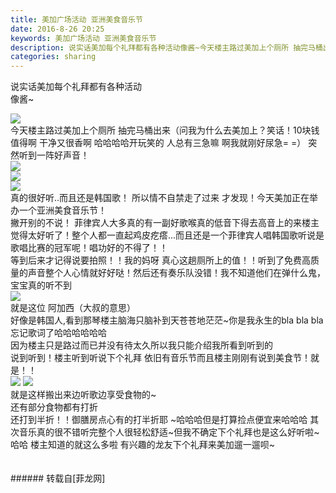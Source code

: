 ```yaml
---
title: 美加广场活动 亚洲美食音乐节
date: 2016-8-26 20:25
keywords: 美加广场活动 亚洲美食音乐节
description: 说实话美加每个礼拜都有各种活动像酱~今天楼主路过美加上个厕所 抽完马桶出来（问我为什么去美加上？笑话！10块钱值得啊 干净又很香啊 哈哈哈哈开玩笑的 人总有三急嘛 啊我就刚好尿急= =） 突然听到一阵好声音！真的很好听..而且还是韩国歌！ 所以情不自禁走了过来 才发现！今天美加正在举办一个亚洲美食音乐节！撇开别的不说！ 菲律宾人大多真的有一副好歌喉真的低音下得去高音上的来楼主觉得太好听了！整个人都一直起鸡皮疙瘩...而且还是一个菲律宾人唱韩国歌听说是歌唱比赛的冠军呢！唱功好的不得了！！等到后来才记得说要拍照！！我的妈呀 真心这趟厕所上的值！！听到了免费高质量的声音整个人心情就好好哒！然后还有奏乐队没错！我不知道他们在弹什么鬼，宝宝真的听不到就是这位 阿加西（大叔的意思）好像是韩国人,看到那琴楼主脑海只脑补到天苍苍地茫茫~你是我永生的bla bla bla忘记歌词了哈哈哈哈哈哈因为楼主只是路过而已并没有待太久所以我只能介绍我所看到听到的说到听到！楼主听到听说下个礼拜 依旧有音乐节而且楼主刚刚有说到美食节！就是！！就是这样搬出来边听歌边享受食物的~还有部分食物都有打折还打到半折！！御膳房点心有的打半折耶 ~哈哈哈但是打算捡点便宜来哈哈哈 其次音乐真的很不错听完整个人很轻松舒适~但我不确定下个礼拜也是这么好听啦~哈哈 楼主知道的就这么多啦 有兴趣的龙友下个礼拜来美加遛一遛呗~
categories: sharing
---
```

<td class="t_f" id="postmessage_388484">

说实话美加每个礼拜都有各种活动<br/>
像酱~<br/>

<img aid="419345" data-cf-modified-894ecb660ac4665b33b2c14b-="" file="data/attachment/forum/201608/26/201714fustsit5uvhs1crs.jpg.thumb.jpg" id="aimg_419345" inpost="1" onclick="" onmouseover="" src="http://www.flw.ph/data/attachment/forum/201608/26/201714fustsit5uvhs1crs.jpg" style="cursor:pointer" zoomfile="data/attachment/forum/201608/26/201714fustsit5uvhs1crs.jpg"/>


<br/>
今天楼主路过美加上个厕所 抽完马桶出来（问我为什么去美加上？笑话！10块钱值得啊 干净又很香啊 哈哈哈哈开玩笑的 人总有三急嘛 啊我就刚好尿急= =） 突然听到一阵好声音！<br/>

<img aid="419340" data-cf-modified-894ecb660ac4665b33b2c14b-="" file="data/attachment/forum/201608/26/201701ifdgs1kes8hid8u4.jpg.thumb.jpg" id="aimg_419340" inpost="1" onclick="" onmouseover="" src="http://www.flw.ph/data/attachment/forum/201608/26/201701ifdgs1kes8hid8u4.jpg" style="cursor:pointer" zoomfile="data/attachment/forum/201608/26/201701ifdgs1kes8hid8u4.jpg"/>


<br/>

<img aid="419341" data-cf-modified-894ecb660ac4665b33b2c14b-="" file="data/attachment/forum/201608/26/201704qaobma220zzm20bb.jpg.thumb.jpg" id="aimg_419341" inpost="1" onclick="" onmouseover="" src="http://www.flw.ph/data/attachment/forum/201608/26/201704qaobma220zzm20bb.jpg" style="cursor:pointer" zoomfile="data/attachment/forum/201608/26/201704qaobma220zzm20bb.jpg"/>


<br/>

<img aid="419339" data-cf-modified-894ecb660ac4665b33b2c14b-="" file="data/attachment/forum/201608/26/201658gnvhcrccw53rcmwn.jpg.thumb.jpg" id="aimg_419339" inpost="1" onclick="" onmouseover="" src="http://www.flw.ph/data/attachment/forum/201608/26/201658gnvhcrccw53rcmwn.jpg" style="cursor:pointer" zoomfile="data/attachment/forum/201608/26/201658gnvhcrccw53rcmwn.jpg"/>


<br/>
真的很好听..而且还是韩国歌！ 所以情不自禁走了过来 才发现！今天美加正在举办一个亚洲美食音乐节！<br/>
撇开别的不说！ 菲律宾人大多真的有一副好歌喉真的低音下得去高音上的来楼主觉得太好听了！整个人都一直起鸡皮疙瘩...而且还是一个菲律宾人唱韩国歌听说是歌唱比赛的冠军呢！唱功好的不得了！！<br/>
等到后来才记得说要拍照！！我的妈呀 真心这趟厕所上的值！！听到了免费高质量的声音整个人心情就好好哒！然后还有奏乐队没错！我不知道他们在弹什么鬼，宝宝真的听不到<br/>

<img aid="419344" data-cf-modified-894ecb660ac4665b33b2c14b-="" file="data/attachment/forum/201608/26/201712ekzgcpfc9hggcwcz.jpg.thumb.jpg" id="aimg_419344" inpost="1" onclick="" onmouseover="" src="http://www.flw.ph/data/attachment/forum/201608/26/201712ekzgcpfc9hggcwcz.jpg" style="cursor:pointer" zoomfile="data/attachment/forum/201608/26/201712ekzgcpfc9hggcwcz.jpg"/>


<br/>
就是这位 阿加西（大叔的意思）<br/>
好像是韩国人,看到那琴楼主脑海只脑补到天苍苍地茫茫~你是我永生的bla bla bla忘记歌词了哈哈哈哈哈哈<br/>
因为楼主只是路过而已并没有待太久所以我只能介绍我所看到听到的<br/>
说到听到！楼主听到听说下个礼拜 依旧有音乐节而且楼主刚刚有说到美食节！就是！！<br/>

<img aid="419342" data-cf-modified-894ecb660ac4665b33b2c14b-="" file="data/attachment/forum/201608/26/201707zp2wy1lcnwhc1hbn.jpg.thumb.jpg" id="aimg_419342" inpost="1" onclick="" onmouseover="" src="http://www.flw.ph/data/attachment/forum/201608/26/201707zp2wy1lcnwhc1hbn.jpg" style="cursor:pointer" zoomfile="data/attachment/forum/201608/26/201707zp2wy1lcnwhc1hbn.jpg"/>



<img aid="419343" data-cf-modified-894ecb660ac4665b33b2c14b-="" file="data/attachment/forum/201608/26/201710q4hgahd2dj8a27il.jpg.thumb.jpg" id="aimg_419343" inpost="1" onclick="" onmouseover="" src="http://www.flw.ph/data/attachment/forum/201608/26/201710q4hgahd2dj8a27il.jpg" style="cursor:pointer" zoomfile="data/attachment/forum/201608/26/201710q4hgahd2dj8a27il.jpg"/>


<br/>
就是这样搬出来边听歌边享受食物的~<br/>
还有部分食物都有打折<br/>
还打到半折！！御膳房点心有的打半折耶 ~哈哈哈但是打算捡点便宜来哈哈哈 其次音乐真的很不错听完整个人很轻松舒适~但我不确定下个礼拜也是这么好听啦~哈哈 楼主知道的就这么多啦 有兴趣的龙友下个礼拜来美加遛一遛呗~<br/>
<br/>
<br/>
</td>
###### 转载自[菲龙网]